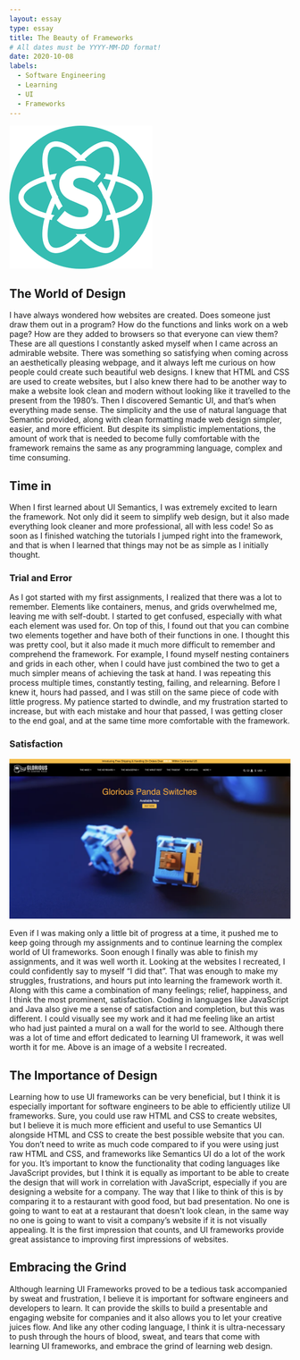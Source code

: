 ```yaml
---
layout: essay
type: essay
title: The Beauty of Frameworks
# All dates must be YYYY-MM-DD format!
date: 2020-10-08
labels:
  - Software Engineering 
  - Learning
  - UI
  - Frameworks
---
```


<img class="ui tiny left circular floated image" src="../images/Semantic-logo.png">

## The World of Design
I have always wondered how websites are created. Does someone just draw them out in a program? How do the functions and links work on a web page? How are they added to browsers so that everyone can view them? These are all questions I constantly asked myself when I came across an admirable website. There was something so satisfying when coming across an aesthetically pleasing webpage, and it always left me curious on how people could create such beautiful web designs. I knew that HTML and CSS are used to create websites, but I also knew there had to be another way to make a website look clean and modern without looking like it travelled to the present from the 1980’s. Then I discovered Semantic UI, and that’s when everything made sense. The simplicity and the use of natural language that Semantic provided, along with clean formatting made web design simpler, easier, and more efficient. But despite its simplistic implementations, the amount of work that is needed to become fully comfortable with the framework remains the same as any programming language, complex and time consuming. 
## Time in
When I first learned about UI Semantics, I was extremely excited to learn the framework. Not only did it seem to simplify web design, but it also made everything look cleaner and more professional, all with less code! So as soon as I finished watching the tutorials I jumped right into the framework, and that is when I learned that things may not be as simple as I initially thought. 

### Trial and Error
As I got started with my first assignments, I realized that there was a lot to remember. Elements like containers, menus, and grids overwhelmed me, leaving me with self-doubt. I started to get confused, especially with what each element was used for. On top of this, I found out that you can combine two elements together and have both of their functions in one. I thought this was pretty cool, but it also made it much more difficult to remember and comprehend the framework. For example, I found myself nesting containers and grids in each other, when I could have just combined the two to get a much simpler means of achieving the task at hand. I was repeating this process multiple times, constantly testing, failing, and relearning. Before I knew it, hours had passed, and I was still on the same piece of code with little progress. My patience started to dwindle, and my frustration started to increase, but with each mistake and hour that passed, I was getting closer to the end goal, and at the same time more comfortable with the framework.

### Satisfaction
<img class="ui medium left floated image" src="../images/glorious.png">

Even if I was making only a little bit of progress at a time, it pushed me to keep going through my assignments and to continue learning the complex world of UI frameworks. Soon enough I finally was able to finish my assignments, and it was well worth it. Looking at the websites I recreated, I could confidently say to myself “I did that”. That was enough to make my struggles, frustrations, and hours put into learning the framework worth it. Along with this came a combination of many feelings; relief, happiness, and I think the most prominent, satisfaction. Coding in languages like JavaScript and Java also give me a sense of satisfaction and completion, but this was different. I could visually see my work and it had me feeling like an artist who had just painted a mural on a wall for the world to see. Although there was a lot of time and effort dedicated to learning UI framework, it was well worth it for me. Above is an image of a website I recreated.
## The Importance of Design
 Learning how to use UI frameworks can be very beneficial, but I think it is especially important for software engineers to be able to efficiently utilize UI frameworks. Sure, you could use raw HTML and CSS to create websites, but I believe it is much more efficient and useful to use Semantics UI alongside HTML and CSS to create the best possible website that you can. You don’t need to write as much code compared to if you were using just raw HTML and CSS, and frameworks like Semantics UI do a lot of the work for you. It’s important to know the functionality that coding languages like JavaScript provides, but I think it is equally as important to be able to create the design that will work in correlation with JavaScript, especially if you are designing a website for a company. The way that I like to think of this is by comparing it to a restaurant with good food, but bad presentation. No one is going to want to eat at a restaurant that doesn't look clean, in the same way no one is going to want to visit a company’s website if it is not visually appealing. It is the first impression that counts, and UI frameworks provide great assistance to improving first impressions of websites. 
## Embracing the Grind
Although learning UI Frameworks proved to be a tedious task accompanied by sweat and frustration, I believe it is important for software engineers and developers to learn. It can provide the skills to build a presentable and engaging website for companies and it also allows you to let your creative juices flow. And like any other coding language, I think it is ultra-necessary to push through the hours of blood, sweat, and tears that come with learning UI frameworks, and embrace the grind of learning web design.
